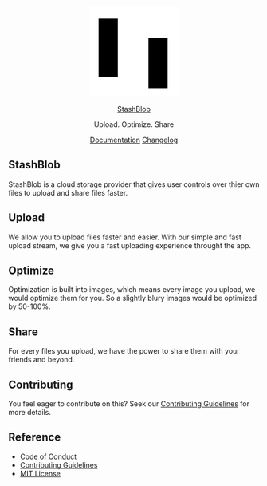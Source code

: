 <div align="center">

![StashBlob mini logo](public/apple-touch-icon.png)

[StashBlob](https://github.com/creative-tutorials/stashblob)

Upload. Optimize. Share


[Documentation](https://post-io.gitbook.io/stashblob-docs) [Changelog](https://stashblobweb.vercel.app/changelog)

</div>

## StashBlob

StashBlob is a cloud storage provider that gives user controls over thier own files to upload and share files faster.

## Upload

We allow you to upload files faster and easier. With our simple and fast upload stream, we give you a fast uploading experience throught the app.

## Optimize

Optimization is built into images, which means every image you upload, we would optimize them for you. So a slightly blury images would be optimized by 50-100%.

## Share

For every files you upload, we have the power to share them with your friends and beyond.

## Contributing

You feel eager to contribute on this? Seek our [Contributing Guidelines](/CONTRIBUTING.md) for more details.


## Reference

- [Code of Conduct](/CODE_OF_CONDUCT.md)
- [Contributing Guidelines](/CONTRIBUTING.md)
- [MIT License](/LICENSE)